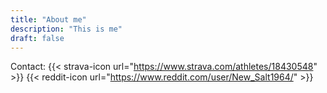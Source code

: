 ```yaml
---
title: "About me"
description: "This is me"
draft: false
---
```


Contact:
{{< strava-icon url="https://www.strava.com/athletes/18430548" >}}
{{< reddit-icon url="https://www.reddit.com/user/New_Salt1964/" >}}

